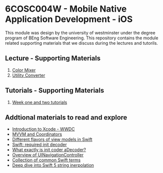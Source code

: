# 6COSC004W - Mobile Native Application Development - iOS 

This module was design by the university of westminster under the degree program of BEng Software Engineering. This repository contains the module related supporting materials that we discuss during the lectures and tutorils.

## Lecture - Supporting Materials 

1. [Color Mixer](/ColorMixer) 
2. [Utility Converter](/UtilityConverter)

## Tutorials - Supporting Materials 

1. [Week one and two tutorials]()


## Addtional materials to read and explore

- [Introduction to Xcode - WWDC](https://developer.apple.com/videos/play/wwdc2016/413/)
- [MVVM and Coordinators](https://dev.to/tom0pearson/mvvm-and-coordinators-is-the-industry-standard-architecture-2mo3)
- [Different flavors of view models in Swift](https://www.swiftbysundell.com/articles/different-flavors-of-view-models-in-swift/)
- [Swift: required init decoder](https://medium.com/@CoderLyn/swift-required-init-decoder-b3aa829b4acf)
- [What exactly is init coder aDecoder?
](https://stackoverflow.com/questions/38386339/what-exactly-is-init-coder-adecoder)
- [Overview of UINavigationController](https://developer.apple.com/documentation/uikit/uinavigationcontroller)
- [Collection of common Swift terms](https://www.hackingwithswift.com/glossary)
- [Deep dive into Swift 5 string inerpolation](https://www.hackingwithswift.com/articles/178/super-powered-string-interpolation-in-swift-5-0)
